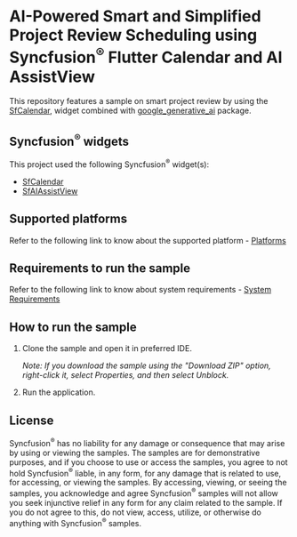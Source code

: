 # AI-Powered Smart and Simplified Project Review Scheduling using Syncfusion<sup>&reg;</sup> Flutter Calendar and AI AssistView

This repository features a sample on smart project review by using the [SfCalendar](https://www.syncfusion.com/flutter-widgets/flutter-calendar),  widget combined with [google_generative_ai](https://pub.dev/packages/google_generative_ai) package.

## Syncfusion<sup>&reg;</sup> widgets

This project used the following Syncfusion<sup>&reg;</sup> widget(s):

* [SfCalendar](https://www.syncfusion.com/flutter-widgets/flutter-calendar)
* [SfAIAssistView](https://www.syncfusion.com/flutter-widgets/flutter-aiassistview)

## Supported platforms

Refer to the following link to know about the supported platform - [Platforms](https://help.syncfusion.com/flutter/system-requirements#supported-platforms)

## Requirements to run the sample

Refer to the following link to know about system requirements - [System Requirements](https://help.syncfusion.com/flutter/system-requirements)

## How to run the sample

1. Clone the sample and open it in preferred IDE.

   *Note: If you download the sample using the "Download ZIP" option, right-click it, select Properties, and then select Unblock.*

2. Run the application.

## License

Syncfusion<sup>&reg;</sup> has no liability for any damage or consequence that may arise by using or viewing the samples. The samples are for demonstrative purposes, and if you choose to use or access the samples, you agree to not hold Syncfusion<sup>&reg;</sup> liable, in any form, for any damage that is related to use, for accessing, or viewing the samples. By accessing, viewing, or seeing the samples, you acknowledge and agree Syncfusion<sup>&reg;</sup> samples will not allow you seek injunctive relief in any form for any claim related to the sample. If you do not agree to this, do not view, access, utilize, or otherwise do anything with Syncfusion<sup>&reg;</sup> samples.
